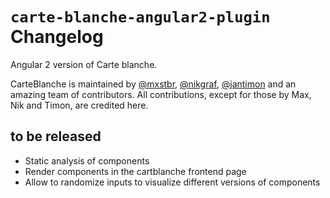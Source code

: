 # `carte-blanche-angular2-plugin` Changelog

Angular 2 version of Carte blanche.

CarteBlanche is maintained by [@mxstbr](https://github.com/mxstbr), [@nikgraf](https://github.com/nikgraf), [@jantimon](https://github.com/jantimon) and an amazing team of contributors. All contributions, except for those by Max, Nik and Timon, are credited here.

## to be released

- Static analysis of components
- Render components in the cartblanche frontend page
- Allow to randomize inputs to visualize different versions of components